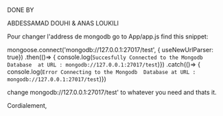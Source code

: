 DONE BY

ABDESSAMAD DOUHI & ANAS LOUKILI



Pour changer l'address de mongodb go to App/app.js find this snippet:

mongoose.connect('mongodb://127.0.0.1:27017/test', { useNewUrlParser: true})
.then(()=> { console.log(`Succesfully Connected to the
Mongodb Database  at URL : mongodb://127.0.0.1:27017/test`)})
.catch(()=> { console.log(`Error Connecting to the Mongodb 
Database at URL : mongodb://127.0.0.1:27017/test`)})


change  mongodb://127.0.0.1:27017/test' to whatever you need and thats it.

Cordialement,
